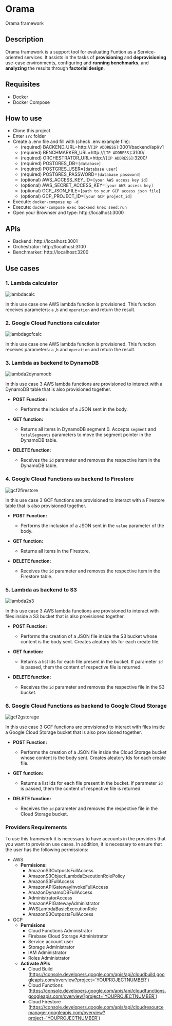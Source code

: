 # Orama
Orama framework

## Description

Orama framework is a support tool for evaluating Funtion as a Service-oriented services. It assists in the tasks of **provisioning** and **deprovisioning** use-case environments, configuring and **running benchmarks**, and **analyzing** the results through **factorial design**.

## Requisites

- Docker
- Docker Compose

## How to use

- Clone this project
- Enter `src` folder
- Create a .env file and fill with (check .env.example file):
  - (required) BACKEND_URL=http://`[IP ADDRESS]`:3001/backend/api/v1
  - (required) BENCHMARKER_URL=http://`[IP ADDRESS]`:3100/
  - (required) ORCHESTRATOR_URL=http://`[IP ADDRESS]`:3200/
  - (required) POSTGRES_DB=`[database]`
  - (required) POSTGRES_USER=`[database user]`
  - (required) POSTGRES_PASSWORD=`[database password]`
  - (optional) AWS_ACCESS_KEY_ID=`[your AWS access key id]`
  - (optional) AWS_SECRET_ACCESS_KEY=`[your AWS access key]`
  - (optional) GCP_JSON_FILE=`[path to your GCP access json file]`
  - (optional) GCP_PROJECT_ID=`[your GCP project_id]`
- Execute: `docker-compose up -d`
- Execute: `docker-compose exec backend knex seed:run`
- Open your Brownser and type: http://localhost:3000

## APIs

 - Backend: http://localhost:3001
 - Orchestrator: http://localhost:3100
 - Benchmarker: http://localhost:3200

## Use cases

### 1. Lambda calculator
![lambdacalc](../../blob/main/diagrams/usecases/orama-usecase-lambdacalc.drawio.png)

In this use case one AWS lambda function is provisioned. This function receives parameters: `a` ,`b` and `operation` and return the result.

### 2. Google Cloud Functions calculator
![lambdagcfcalc](../../blob/main/diagrams/usecases/orama-usecase-gcfcalc.drawio.png)

In this use case one AWS lambda function is provisioned. This function receives parameters: `a` ,`b` and `operation` and return the result.

### 3. Lambda as backend to DynamoDB
![lambda2dynamodb](../../blob/main/diagrams/usecases/orama-usecase-lambda2dynamodb.drawio.png)

In this use case 3 AWS lambda functions are provisioned to interact with a DynamoDB table that is also provisioned together.

 - **POST Function:** 
   - Performs the inclusion of a JSON sent in the body.

 - **GET function:** 
   - Returns all items in DynamoDB segment 0. Accepts `segment` and `totalSegments` parameters to move the segment pointer in the DynamoDB table.

 - **DELETE function:** 
   - Receives the `id` parameter and removes the respective item in the DynamoDB table.

### 4. Google Cloud Functions as backend to Firestore
![gcf2firestore](../../blob/main/diagrams/usecases/orama-usecase-gcf2firestore.drawio.png)

In this use case 3 GCF functions are provisioned to interact with a Firestore table that is also provisioned together.

 - **POST Function:** 
   - Performs the inclusion of a JSON sent in the `value` parameter of the body.

 - **GET function:** 
   - Returns all items in the Firestore.

 - **DELETE function:** 
   - Receives the `id` parameter and removes the respective item in the Firestore table.


### 5. Lambda as backend to S3
![lambda2s3](../../blob/main/diagrams/usecases/orama-usecase-lambda2s3.drawio.png)

In this use case 3 AWS lambda functions are provisioned to interact with files inside a S3 bucket that is also provisioned together.

 - **POST Function:** 
   - Performs the creation of a JSON file inside the S3 bucket whose content is the body sent. Creates aleatory Ids for each create file.

 - **GET function:** 
   - Returns a list Ids for each file present in the bucket. If parameter `id` is passed, them the content of respective file is returned.

 - **DELETE function:** 
   - Receives the `id` parameter and removes the respective file in the S3 bucket.

### 6. Google Cloud Functions as backend to Google Cloud Storage
![gcf2gstorage](../../blob/main/diagrams/usecases/orama-usecase-gcf2gstorage.drawio.png)

In this use case 3 GCF functions are provisioned to interact with files inside a Google Cloud Storage bucket that is also provisioned together.

 - **POST Function:** 
   - Performs the creation of a JSON file inside the Cloud Storage bucket whose content is the body sent. Creates aleatory Ids for each create file.

 - **GET function:** 
   - Returns a list Ids for each file present in the bucket. If parameter `id` is passed, them the content of respective file is returned.

 - **DELETE function:** 
   - Receives the `id` parameter and removes the respective file in the Cloud Storage bucket.


### Providers Requirements
To use this framework it is necessary to have accounts in the providers that you want to provision use cases. In addition, it is necessary to ensure that the user has the following permissions:

  - AWS
    - **Permisions:**  
      -  AmazonS3OutpostsFullAccess
      -  AmazonS3ObjectLambdaExecutionRolePolicy
      -  AmazonS3FullAccess
      -  AmazonAPIGatewayInvokeFullAccess
      -  AmazonDynamoDBFullAccess
      -  AdministratorAccess
      -  AmazonAPIGatewayAdministrator
      -  AWSLambdaBasicExecutionRole
      -  AmazonS3OutpostsFullAccess  
  - GCP
    - **Permisions** 
      - Cloud Functions Administrator
      - Firebase Cloud Storage Administrator
      - Service account user
      - Storage Administrator
      - IAM Administrator
      - Roles Administrator
    - **Activate APIs**
      - Cloud Build (https://console.developers.google.com/apis/api/cloudbuild.googleapis.com/overview?project=`YOUPROJECTNUMBER`)
      - Cloud Functions (https://console.developers.google.com/apis/api/cloudfunctions.googleapis.com/overview?project=`YOUPROJECTNUMBER`)
      - Cloud Firestore (https://console.developers.google.com/apis/api/cloudresourcemanager.googleapis.com/overview?project=`YOUPROJECTNUMBER`)


      
